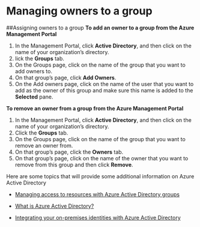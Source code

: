 
<properties
	pageTitle="Next steps for access management using groups | Microsoft Azure"
	description="Advanced How-to's for managing security groups and how to use these groups to manage access to a resource."
	services="active-directory"
	documentationCenter=""
	authors="femila"
	manager="swadhwa"
	editor=""/>

<tags
	ms.service="active-directory" 
	ms.workload="identity" 
	ms.tgt_pltfrm="na" 
	ms.devlang="na" 
	ms.topic="article" 
	ms.date="07/13/2015" 
	ms.author="femila"/>

# Managing owners to a group

##Assigning owners to a group
**To add an owner to a group from the Azure Management Portal**

1. In the Management Portal, click **Active Directory**, and then click on the name of your organization’s directory. 
2. lick the **Groups** tab.
2. On the Groups page, click on the name of the group that you want to add owners to. 
3. On that group’s page, click **Add Owners**.
4. On the Add owners page, click on the name of the user that you want to add as the owner of this group and make sure this name is added to the **Selected** pane.


**To remove an owner from a group from the Azure Management Portal**

1. In the Management Portal, click **Active Directory**, and then click on the name of your organization’s directory.
2. Click the **Groups** tab.
3. On the Groups page, click on the name of the group that you want to remove an owner from.
4. On that group’s page, click the **Owners** tab.
5. On that group’s page, click on the name of the owner that you want to remove from this group and then click **Remove**.

Here are some topics that will provide some additional information on Azure Active Directory 

* [Managing access to resources with Azure Active Directory groups](active-directory-manage-groups.md)

* [What is Azure Active Directory?](active-directory-whatis.md)

* [Integrating your on-premises identities with Azure Active Directory](active-directory-aadconnect.md)